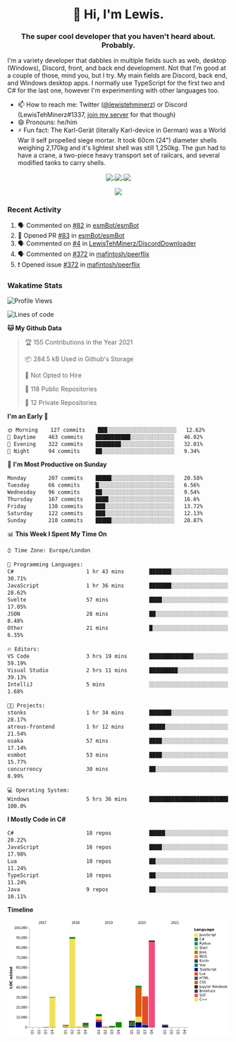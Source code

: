 <h1 align="center">👋 Hi, I'm Lewis.</h1>
<h3 align="center">The super cool developer that you haven't heard about. Probably.</h3>

I'm a variety developer that dabbles in multiple fields such as web, desktop (Windows), Discord, front, and back end development. Not that I'm good at a couple of those, mind you, but I try. My main fields are Discord, back end, and Windows desktop apps. I normally use TypeScript for the first two and C# for the last one, however I'm experimenting with other languages too.

- 📫 How to reach me: Twitter ([@lewistehminerz](https://twitter.com/lewistehminerz)) or Discord (LewisTehMinerz#1337, [join my server](https://discord.gg/XnUh7JB) for that though)
- 😄 Pronouns: he/him
- ⚡ Fun fact: The Karl-Gerät (literally Karl-device in German) was a World War II self propelled siege mortar. It took 60cm (24") diameter shells weighing 2,170kg and it's lightest shell was still 1,250kg. The gun had to have a crane, a two-piece heavy transport set of railcars, and several modified tanks to carry shells.

<p align="center">
  <a href="https://github.com/anuraghazra/github-readme-stats">
    <img align="center" src="https://github-readme-stats.vercel.app/api?username=LewisTehMinerz&count_private=true&show_icons=true&theme=gruvbox">
  </a>
  <a href="https://github.com/anuraghazra/github-readme-stats">
    <img align="center" src="https://github-readme-stats.vercel.app/api/top-langs?username=LewisTehMinerz&layout=compact&theme=gruvbox">
  </a>
  <a href="https://github.com/anuraghazra/github-readme-stats">
    <img align="center" src="https://github-readme-stats.vercel.app/api/wakatime?username=LewisTehMinerz&layout=compact&theme=gruvbox">
  </a>
</p>

<p align="center">
  <a href="https://github.com/ryo-ma/github-profile-trophy">
    <img align="center" src="https://github-profile-trophy.vercel.app/?username=ryo-ma&theme=gruvbox">
  </a>
</p>

### Recent Activity
<!--START_SECTION:activity-->
1. 🗣 Commented on [#82](https://github.com/esmBot/esmBot/issues/82) in [esmBot/esmBot](https://github.com/esmBot/esmBot)
2. 💪 Opened PR [#83](https://github.com/esmBot/esmBot/pull/83) in [esmBot/esmBot](https://github.com/esmBot/esmBot)
3. 🗣 Commented on [#4](https://github.com/LewisTehMinerz/DiscordDownloader/issues/4) in [LewisTehMinerz/DiscordDownloader](https://github.com/LewisTehMinerz/DiscordDownloader)
4. 🗣 Commented on [#372](https://github.com/mafintosh/peerflix/issues/372) in [mafintosh/peerflix](https://github.com/mafintosh/peerflix)
5. ❗️ Opened issue [#372](https://github.com/mafintosh/peerflix/issues/372) in [mafintosh/peerflix](https://github.com/mafintosh/peerflix)
<!--END_SECTION:activity-->

### Wakatime Stats
<!--START_SECTION:waka-->
![Profile Views](http://img.shields.io/badge/Profile%20Views-3-blue)

![Lines of code](https://img.shields.io/badge/From%20Hello%20World%20I%27ve%20Written-320471%20lines%20of%20code-blue)

**🐱 My Github Data** 

> 🏆 155 Contributions in the Year 2021
 > 
> 📦 284.5 kB Used in Github's Storage 
 > 
> 🚫 Not Opted to Hire
 > 
> 📜 118 Public Repositories 
 > 
> 🔑 12 Private Repositories  
 > 
**I'm an Early 🐤** 

```text
🌞 Morning    127 commits    ███░░░░░░░░░░░░░░░░░░░░░░   12.62% 
🌆 Daytime    463 commits    ███████████░░░░░░░░░░░░░░   46.02% 
🌃 Evening    322 commits    ████████░░░░░░░░░░░░░░░░░   32.01% 
🌙 Night      94 commits     ██░░░░░░░░░░░░░░░░░░░░░░░   9.34%

```
📅 **I'm Most Productive on Sunday** 

```text
Monday       207 commits    █████░░░░░░░░░░░░░░░░░░░░   20.58% 
Tuesday      66 commits     █░░░░░░░░░░░░░░░░░░░░░░░░   6.56% 
Wednesday    96 commits     ██░░░░░░░░░░░░░░░░░░░░░░░   9.54% 
Thursday     167 commits    ████░░░░░░░░░░░░░░░░░░░░░   16.6% 
Friday       138 commits    ███░░░░░░░░░░░░░░░░░░░░░░   13.72% 
Saturday     122 commits    ███░░░░░░░░░░░░░░░░░░░░░░   12.13% 
Sunday       210 commits    █████░░░░░░░░░░░░░░░░░░░░   20.87%

```


📊 **This Week I Spent My Time On** 

```text
⌚︎ Time Zone: Europe/London

💬 Programming Languages: 
C#                       1 hr 43 mins        ███████░░░░░░░░░░░░░░░░░░   30.71% 
JavaScript               1 hr 36 mins        ███████░░░░░░░░░░░░░░░░░░   28.62% 
Svelte                   57 mins             ████░░░░░░░░░░░░░░░░░░░░░   17.05% 
JSON                     28 mins             ██░░░░░░░░░░░░░░░░░░░░░░░   8.48% 
Other                    21 mins             █░░░░░░░░░░░░░░░░░░░░░░░░   6.35%

🔥 Editors: 
VS Code                  3 hrs 19 mins       ██████████████░░░░░░░░░░░   59.19% 
Visual Studio            2 hrs 11 mins       █████████░░░░░░░░░░░░░░░░   39.13% 
IntelliJ                 5 mins              ░░░░░░░░░░░░░░░░░░░░░░░░░   1.68%

🐱‍💻 Projects: 
stonks                   1 hr 34 mins        ███████░░░░░░░░░░░░░░░░░░   28.17% 
atreus-frontend          1 hr 12 mins        █████░░░░░░░░░░░░░░░░░░░░   21.54% 
osaka                    57 mins             ████░░░░░░░░░░░░░░░░░░░░░   17.14% 
esmbot                   53 mins             ████░░░░░░░░░░░░░░░░░░░░░   15.77% 
concurrency              30 mins             ██░░░░░░░░░░░░░░░░░░░░░░░   8.99%

💻 Operating System: 
Windows                  5 hrs 36 mins       █████████████████████████   100.0%

```

**I Mostly Code in C#** 

```text
C#                       18 repos            █████░░░░░░░░░░░░░░░░░░░░   20.22% 
JavaScript               16 repos            ████░░░░░░░░░░░░░░░░░░░░░   17.98% 
Lua                      10 repos            ██░░░░░░░░░░░░░░░░░░░░░░░   11.24% 
TypeScript               10 repos            ██░░░░░░░░░░░░░░░░░░░░░░░   11.24% 
Java                     9 repos             ██░░░░░░░░░░░░░░░░░░░░░░░   10.11%

```


**Timeline**

![Chart not found](https://raw.githubusercontent.com/LewisTehMinerz/LewisTehMinerz/master/charts/bar_graph.png) 


<!--END_SECTION:waka-->
